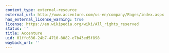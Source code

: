 ```yaml
---
content_type: external-resource
external_url: http://www.accenture.com/us-en/company/Pages/index.aspx
has_external_license_warning: true
license: https://en.wikipedia.org/wiki/All_rights_reserved
status: ''
title: Accenture
uid: 01ffc636-24b7-4710-8082-e7b43ed5f898
wayback_url: ''
---
```


